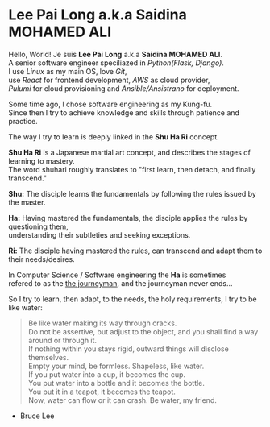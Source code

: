 # Lee Pai Long a.k.a Saidina MOHAMED ALI

Hello, World! Je suis **Lee Pai Long** a.k.a **Saidina MOHAMED ALI**.<br>
A senior software engineer speciliazed in *Python(Flask, Django)*.<br>
I use *Linux* as my main OS, love *Git*,<br>
use *React* for frontend development, *AWS* as cloud provider,<br>
*Pulumi* for cloud provisioning and *Ansible/Ansistrano* for deployment.

Some time ago, I chose software engineering as my Kung-fu.<br>
Since then I try to achieve knowledge and skills through patience and practice.

The way I try to learn is deeply linked in the **Shu Ha Ri** concept.

**Shu Ha Ri** is a Japanese martial art concept, and describes the stages of learning to mastery.<br>
The word shuhari roughly translates to "first learn, then detach, and finally transcend."

**Shu:** The disciple learns the fundamentals by following the rules issued by the master.

**Ha:** Having mastered the fundamentals, the disciple applies the rules by questioning them,<br>
        understanding their subtleties and seeking exceptions.

**Ri:** The disciple having mastered the rules, can transcend and adapt them to their needs/desires.

In Computer Science / Software engineering the **Ha** is sometimes<br>
refered to as the [the journeyman][1], and the journeyman never ends...

So I try to learn, then adapt, to the needs, the holy requirements, I try to be like water:

> Be like water making its way through cracks.<br>
> Do not be assertive, but adjust to the object, and you shall find a way around or through it.<br>
> If nothing within you stays rigid, outward things will disclose themselves.<br>
> Empty your mind, be formless. Shapeless, like water.<br>
> If you put water into a cup, it becomes the cup.<br>
> You put water into a bottle and it becomes the bottle.<br>
> You put it in a teapot, it becomes the teapot.<br>
> Now, water can flow or it can crash. Be water, my friend.
- Bruce Lee

[1]: https://en.wikipedia.org/wiki/Journeyman
